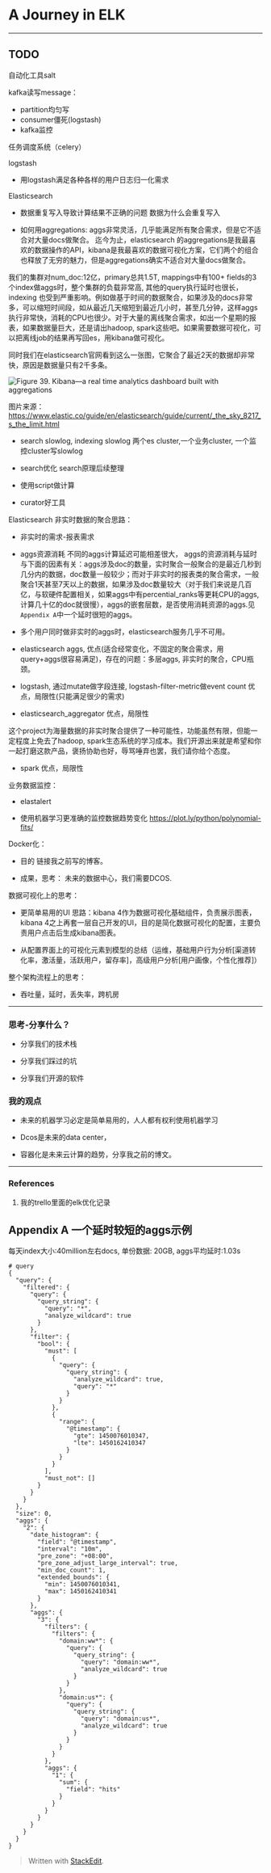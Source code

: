 # A Journey in ELK

---
## TODO

自动化工具salt

kafka读写message：

*	partition均匀写
*	consumer僵死(logstash)
*	kafka监控

任务调度系统（celery）

logstash

*	用logstash满足各种各样的用户日志归一化需求


Elasticsearch

*	数据重复写入导致计算结果不正确的问题
数据为什么会重复写入

*	如何用aggregations: aggs非常灵活，几乎能满足所有聚合需求，但是它不适合对大量docs做聚合。
迄今为止，elasticsearch 的aggregations是我最喜欢的数据操作的API，kibana是我最喜欢的数据可视化方案，它们两个的组合也释放了无穷的魅力，但是aggregations确实不适合对大量docs做聚合。

我们的集群对num_doc:12亿，primary总共1.5T, mappings中有100+ fields的3个index做aggs时，整个集群的负载非常高, 其他的query执行延时也很长，indexing 也受到严重影响。例如做基于时间的数据聚合，如果涉及的docs非常多，可以缩短时间段，如从最近几天缩短到最近几小时，甚至几分钟，这样aggs执行非常快，消耗的CPU也很少。对于大量的离线聚合需求，如出一个星期的报表，如果数据量巨大，还是请出hadoop, spark这些吧。如果需要数据可视化，可以把离线job的结果再写回es，用kibana做可视化。

同时我们在elasticsearch官网看到这么一张图，它聚合了最近2天的数据却非常快，原因是数据量只有2千多条。

![Figure 39. Kibana—a real time analytics dashboard built with aggregations](https://www.elastic.co/guide/en/elasticsearch/guide/current/images/elas_29in03.png)

图片来源：https://www.elastic.co/guide/en/elasticsearch/guide/current/_the_sky_8217_s_the_limit.html

*	search slowlog, indexing slowlog
两个es cluster,一个业务cluster, 一个监控cluster写slowlog

*	search优化
search原理后续整理

*	使用script做计算

*	curator好工具

Elasticsearch 非实时数据的聚合思路：

*	非实时的需求-报表需求

*	aggs资源消耗
不同的aggs计算延迟可能相差很大， aggs的资源消耗与延时与下面的因素有关：aggs涉及doc的数量，实时聚合一般聚合的是最近几秒到几分内的数据，doc数量一般较少；而对于非实时的报表类的聚合需求，一般聚合1天甚至7天以上的数据，如果涉及doc数量较大（对于我们来说是几百亿，与软硬件配置相关，如果aggs中有percential_ranks等更耗CPU的aggs,计算几十亿的doc就很慢），aggs的嵌套层数，是否使用消耗资源的aggs.见`Appendix A`中一个延时很短的aggs。

* 多个用户同时做非实时的aggs时，elasticsearch服务几乎不可用。

*	elasticsearch aggs, 优点(适合经常变化，不固定的聚合需求，用query+aggs很容易满足)，存在的问题：多层aggs, 非实时的聚合，CPU瓶颈。

*	logstash, 通过mutate做字段连接, logstash-filter-metric做event count  优点，局限性(只能满足很少的需求)

*	elasticsearch_aggregator 优点，局限性

这个project为海量数据的非实时聚合提供了一种可能性，功能虽然有限，但能一定程度上免去了hadoop, spark生态系统的学习成本。我们开源出来就是希望和你一起打磨这款产品，褒扬协助也好，辱骂唾弃也罢，我们请你给个态度。

*	spark 优点，局限性


业务数据监控：

*	elastalert

*	使用机器学习更准确的监控数据趋势变化
https://plot.ly/python/polynomial-fits/


Docker化：

*	目的
链接我之前写的博客。

*	成果，思考：
未来的数据中心，我们需要DCOS.

数据可视化上的思考：

*	更简单易用的UI
思路：kibana 4作为数据可视化基础组件，负责展示图表，kibana 4之上再套一层自己开发的UI，目的是简化数据可视化的配置，主要负责用户点击后生成kibana图表。

*	从配置界面上的可视化元素到模型的总结（运维，基础用户行为分析[渠道转化率，激活量，活跃用户，留存率]，高级用户分析[用户画像，个性化推荐]）

整个架构流程上的思考：

*	吞吐量，延时，丢失率，跨机房

---

### 思考-分享什么？

*	分享我们的技术栈

*	分享我们踩过的坑

*	分享我们开源的软件

### 我的观点

*	未来的机器学习必定是简单易用的，人人都有权利使用机器学习

*	Dcos是未来的data center，

*	容器化是未来云计算的趋势，分享我之前的博文。

---

### References

1.	我的trello里面的elk优化记录


## Appendix A 一个延时较短的aggs示例
每天index大小:40million左右docs, 单份数据: 20GB, aggs平均延时:1.03s
```
# query
{
  "query": {
    "filtered": {
      "query": {
        "query_string": {
          "query": "*",
          "analyze_wildcard": true
        }
      },
      "filter": {
        "bool": {
          "must": [
            {
              "query": {
                "query_string": {
                  "analyze_wildcard": true,
                  "query": "*"
                }
              }
            },
            {
              "range": {
                "@timestamp": {
                  "gte": 1450076010347,
                  "lte": 1450162410347
                }
              }
            }
          ],
          "must_not": []
        }
      }
    }
  },
  "size": 0,
  "aggs": {
    "2": {
      "date_histogram": {
        "field": "@timestamp",
        "interval": "10m",
        "pre_zone": "+08:00",
        "pre_zone_adjust_large_interval": true,
        "min_doc_count": 1,
        "extended_bounds": {
          "min": 1450076010341,
          "max": 1450162410341
        }
      },
      "aggs": {
        "3": {
          "filters": {
            "filters": {
              "domain:ww*": {
                "query": {
                  "query_string": {
                    "query": "domain:ww*",
                    "analyze_wildcard": true
                  }
                }
              },
              "domain:us*": {
                "query": {
                  "query_string": {
                    "query": "domain:us*",
                    "analyze_wildcard": true
                  }
                }
              }
            }
          },
          "aggs": {
            "1": {
              "sum": {
                "field": "hits"
              }
            }
          }
        }
      }
    }
  }
}
```


> Written with [StackEdit](https://stackedit.io/).